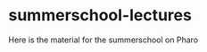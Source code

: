# summerschool-lectures

Here is the material for the summerschool on Pharo [](http://www.pharo.org)
